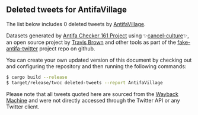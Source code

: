 ## Deleted tweets for AntifaVillage

The list below includes 0 deleted tweets by
[AntifaVillage](https://twitter.com/AntifaVillage).



Datasets generated by [Antifa Checker 161 Project](https://twitter.com/antifacheck161) using ✨[cancel-culture](https://github.com/travisbrown/cancel-culture)✨, an open source project by 
[Travis Brown](https://twitter.com/travisbrown) and other tools as part of the 
[fake-antifa-twitter](https://github.com/antifacheck161/fake-antifa-twitter) project repo on github.

You can create your own updated version of this document by checking out and configuring the
repository and then running the following commands:

```bash
$ cargo build --release
$ target/release/twcc deleted-tweets --report AntifaVillage
```

Please note that all tweets quoted here are sourced from the
[Wayback Machine](https://web.archive.org) and were not directly accessed through the Twitter API or
any Twitter client.

